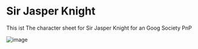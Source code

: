 # Sir Jasper Knight

This ist The character sheet for Sir Jasper Knight for an Goog Society PnP

![image](https://user-images.githubusercontent.com/32957504/109474771-24acd180-7a75-11eb-906c-3508d6b3b0ac.png)


